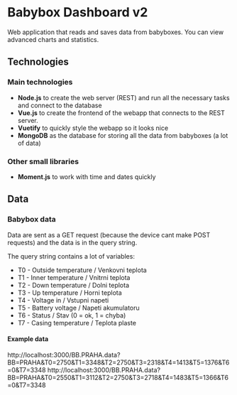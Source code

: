 # Babybox Dashboard v2
Web application that reads and saves data from babyboxes. You can view advanced charts and statistics.


## Technologies
### Main technologies
- **Node.js** to create the web server (REST) and run all the necessary tasks and connect to the database
- **Vue.js** to create the frontend of the webapp that connects to the REST server.
- **Vuetify** to quickly style the webapp so it looks nice
- **MongoDB** as the database for storing all the data from babyboxes (a lot of data)

### Other small libraries
- **Moment.js** to work with time and dates quickly


## Data

### Babybox data
Data are sent as a GET request (because the device cant make POST requests) and the data is in the query string.

The query string contains a lot of variables:
- T0 - Outside temperature / Venkovni teplota
- T1 - Inner temperature / Vnitrni teplota
- T2 - Down temperature / Dolni teplota
- T3 - Up temperature / Horni teplota
- T4 - Voltage in / Vstupni napeti
- T5 - Battery voltage / Napeti akumulatoru
- T6 - Status / Stav (0 = ok, 1 = chyba)
- T7 - Casing temperature / Teplota plaste

#### Example data
http://localhost:3000/BB.PRAHA.data?BB=PRAHA&T0=2750&T1=3348&T2=2750&T3=2318&T4=1413&T5=1376&T6=0&T7=3348
http://localhost:3000/BB.PRAHA.data?BB=PRAHA&T0=2550&T1=3112&T2=2750&T3=2718&T4=1483&T5=1366&T6=0&T7=3348